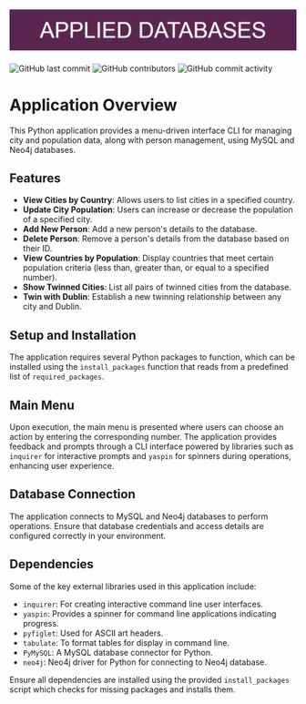 ![Banner Image](./markdown-images/APPLIED_DATABASES.png)
---
![GitHub last commit](https://img.shields.io/github/last-commit/damienfarrell/applied-databases-project)
![GitHub contributors](https://img.shields.io/github/contributors/damienfarrell/applied-databases-project)
![GitHub commit activity](https://img.shields.io/github/commit-activity/w/damienfarrell/applied-databases-project)

# **Application Overview**

This Python application provides a menu-driven interface CLI for managing city and population data, along with person management, using MySQL and Neo4j databases.

## **Features**

- **View Cities by Country**: Allows users to list cities in a specified country.
- **Update City Population**: Users can increase or decrease the population of a specified city.
- **Add New Person**: Add a new person's details to the database.
- **Delete Person**: Remove a person's details from the database based on their ID.
- **View Countries by Population**: Display countries that meet certain population criteria (less than, greater than, or equal to a specified number).
- **Show Twinned Cities**: List all pairs of twinned cities from the database.
- **Twin with Dublin**: Establish a new twinning relationship between any city and Dublin.

## **Setup and Installation**

The application requires several Python packages to function, which can be installed using the `install_packages` function that reads from a predefined list of `required_packages`. 

## **Main Menu**

Upon execution, the main menu is presented where users can choose an action by entering the corresponding number. The application provides feedback and prompts through a CLI interface powered by libraries such as `inquirer` for interactive prompts and `yaspin` for spinners during operations, enhancing user experience.

## **Database Connection**

The application connects to MySQL and Neo4j databases to perform operations. Ensure that database credentials and access details are configured correctly in your environment.

## **Dependencies**

Some of the key external libraries used in this application include:

- `inquirer`: For creating interactive command line user interfaces.
- `yaspin`: Provides a spinner for command line applications indicating progress.
- `pyfiglet`: Used for ASCII art headers.
- `tabulate`: To format tables for display in command line.
- `PyMySQL`: A MySQL database connector for Python.
- `neo4j`: Neo4j driver for Python for connecting to Neo4j database.

Ensure all dependencies are installed using the provided `install_packages` script which checks for missing packages and installs them.
